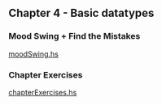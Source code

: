 ## Chapter 4 - Basic datatypes

### Mood Swing + Find the Mistakes
[moodSwing.hs](moodSwing.hs)

### Chapter Exercises
[chapterExercises.hs](chapterExercises.hs)
